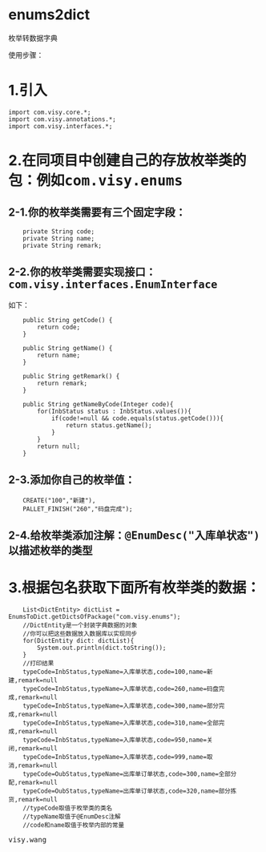 # enums2dict
枚举转数据字典

使用步骤：
# 1.引入
```
import com.visy.core.*;
import com.visy.annotations.*;
import com.visy.interfaces.*;
```
# 2.在同项目中创建自己的存放枚举类的包：例如<kbd>com.visy.enums</kbd>
## 2-1.你的枚举类需要有<kbd>三个固定字段</kbd>：
```
    private String code;
    private String name;
    private String remark;
```
## 2-2.你的枚举类需要实现接口：<kbd>com.visy.interfaces.EnumInterface</kbd>
如下：
```
    public String getCode() {
        return code;
    }

    public String getName() {
        return name;
    }

    public String getRemark() {
        return remark;
    }

    public String getNameByCode(Integer code){
        for(InbStatus status : InbStatus.values()){
            if(code!=null && code.equals(status.getCode())){
                return status.getName();
            }
        }
        return null;
    }
```
## 2-3.添加你自己的枚举值：
```
    CREATE("100","新建"),
    PALLET_FINISH("260","码盘完成");
```
## 2-4.给枚举类添加注解：<kbd>@EnumDesc("入库单状态")</kbd>以描述枚举的类型

# 3.根据包名获取下面所有枚举类的数据：
```
    List<DictEntity> dictList = EnumsToDict.getDictsOfPackage("com.visy.enums");
    //DictEntity是一个封装字典数据的对象
    //你可以把这些数据放入数据库以实现同步
    for(DictEntity dict: dictList){
        System.out.println(dict.toString());
    }
    //打印结果
    typeCode=InbStatus,typeName=入库单状态,code=100,name=新建,remark=null
    typeCode=InbStatus,typeName=入库单状态,code=260,name=码盘完成,remark=null
    typeCode=InbStatus,typeName=入库单状态,code=300,name=部分完成,remark=null
    typeCode=InbStatus,typeName=入库单状态,code=310,name=全部完成,remark=null
    typeCode=InbStatus,typeName=入库单状态,code=950,name=关闭,remark=null
    typeCode=InbStatus,typeName=入库单状态,code=999,name=取消,remark=null
    typeCode=OubStatus,typeName=出库单订单状态,code=300,name=全部分配,remark=null
    typeCode=OubStatus,typeName=出库单订单状态,code=320,name=部分拣货,remark=null
    //typeCode取值于枚举类的类名
    //typeName取值于@EnumDesc注解
    //code和name取值于枚举内部的常量
```
   
<kbd>visy.wang</kbd>

